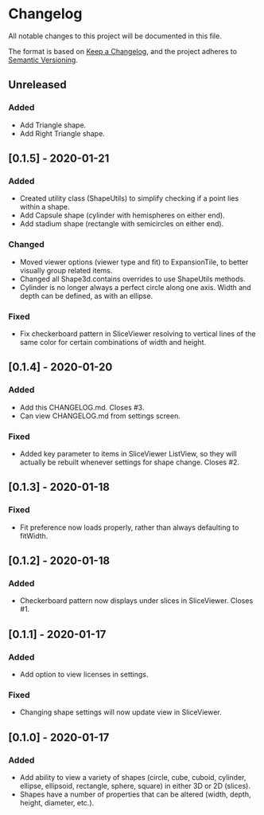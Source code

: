 # Changelog
All notable changes to this project will be documented in this file.

The format is based on [Keep a Changelog](https://keepachangelog.com/en/1.0.0/),
and the project adheres to [Semantic Versioning](https://semver.org/spec/v2.0.0.html).

## Unreleased
### Added
- Add Triangle shape.
- Add Right Triangle shape.

## [0.1.5] - 2020-01-21
### Added
- Created utility class (ShapeUtils) to simplify checking if a point lies within a shape.
- Add Capsule shape (cylinder with hemispheres on either end).
- Add stadium shape (rectangle with semicircles on either end).
### Changed
- Moved viewer options (viewer type and fit) to ExpansionTile, to better visually group related items.
- Changed all Shape3d.contains overrides to use ShapeUtils methods.
- Cylinder is no longer always a perfect circle along one axis. Width and depth can be defined, as with an ellipse.
### Fixed
- Fix checkerboard pattern in SliceViewer resolving to vertical lines of the same color for certain combinations of width and height.

## [0.1.4] - 2020-01-20
### Added
- Add this CHANGELOG.md. Closes #3.
- Can view CHANGELOG.md from settings screen.
### Fixed
- Added key parameter to items in SliceViewer ListView, so they will actually be rebuilt whenever settings for shape change. Closes #2.

## [0.1.3] - 2020-01-18
### Fixed
- Fit preference now loads properly, rather than always defaulting to fitWidth.

## [0.1.2] - 2020-01-18
### Added
- Checkerboard pattern now displays under slices in SliceViewer. Closes #1.

## [0.1.1] - 2020-01-17
### Added
- Add option to view licenses in settings.
### Fixed
- Changing shape settings will now update view in SliceViewer.

## [0.1.0] - 2020-01-17
### Added
- Add ability to view a variety of shapes (circle, cube, cuboid, cylinder, ellipse, ellipsoid, rectangle, sphere, square) in either 3D or 2D (slices).
- Shapes have a number of properties that can be altered (width, depth, height, diameter, etc.).
